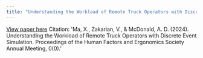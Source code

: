 ```yaml
---
title: "Understanding the Workload of Remote Truck Operators with Discrete Event Simulation"
---
```

[View paper here](https://doi.org/10.1177/10711813241262989)
Citation: 'Ma, X., Zakarian, V., & McDonald, A. D. (2024). Understanding the Workload of Remote Truck Operators with Discrete Event Simulation. Proceedings of the Human Factors and Ergonomics Society Annual Meeting, 0(0).'
